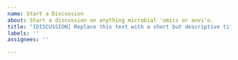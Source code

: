 ```yaml
---
name: Start a Discussion
about: Start a discussion on anything microbial 'omics or anvi'o.
title: "[DISCUSSION] Replace this text with a short but descriptive title"
labels: ''
assignees: ''

---
```

